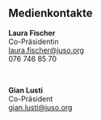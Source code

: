 ## Medienkontakte

**Laura Fischer**<br>
Co-Präsidentin<br>
[laura.fischer@juso.org](mailto:laura.fischer@juso.org)<br>
076 746 85 70

<br>

**Gian Lusti**<br>
Co-Präsident<br>
[gian.lusti@juso.org](mailto:laura.fischer@juso.org)<br>




